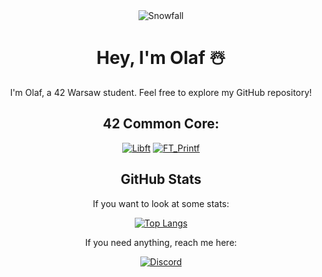 <div align="center">
  <img src="https://github.com/0h-laugh/assets/raw/main/pure-css-snow-animation.gif" alt="Snowfall">

# Hey, I'm Olaf ☃️

I'm Olaf, a 42 Warsaw student. Feel free to explore my GitHub repository!

## 42 Common Core:

[![Libft](https://img.shields.io/badge/Libft-Repository-blue)](https://github.com/0h-laugh/libft)
[![FT_Printf](https://img.shields.io/badge/FT_Printf-Repository-green)](https://github.com/0h-laugh/ft_printf)


  
## GitHub Stats

If you want to look at some stats:
  
[![Top Langs](https://github-readme-stats.vercel.app/api/top-langs/?username=0h-laugh&layout=compact)](https://github.com/0h-laugh)

If you need anything, reach me here:

[![Discord](https://img.shields.io/badge/Discord-YourDiscordTag-9cf)](https://discordapp.com/users/YourDiscordID)
</div>
